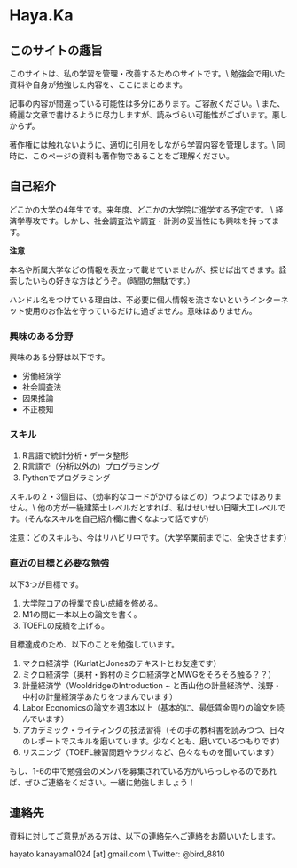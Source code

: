 # Haya.Ka

## このサイトの趣旨

このサイトは、私の学習を管理・改善するためのサイトです。\\
勉強会で用いた資料や自身が勉強した内容を、ここにまとめます。

記事の内容が間違っている可能性は多分にあります。ご容赦ください。\\
また、綺麗な文章で書けるように尽力しますが、読みづらい可能性がございます。悪しからず。

著作権には触れないように、適切に引用をしながら学習内容を管理します。\\
同時に、このページの資料も著作物であることをご理解ください。

##  自己紹介
どこかの大学の4年生です。来年度、どこかの大学院に進学する予定です。 \\
経済学専攻です。しかし、社会調査法や調査・計測の妥当性にも興味を持ってます。

**注意**

本名や所属大学などの情報を表立って載せていませんが、探せば出てきます。詮索したいもの好きな方はどうぞ。（時間の無駄です。）

ハンドル名をつけている理由は、不必要に個人情報を流さないというインターネット使用のお作法を守っているだけに過ぎません。意味はありません。

### 興味のある分野

興味のある分野は以下です。

- 労働経済学
- 社会調査法
- 因果推論
- 不正検知

### スキル

1. R言語で統計分析・データ整形 
2. R言語で（分析以外の）プログラミング
3. Pythonでプログラミング

スキルの２・3個目は、（効率的なコードがかけるほどの）つよつよではありません。\\
他の方が一級建築士レベルだとすれば、私はせいぜい日曜大工レベルです。（そんなスキルを自己紹介欄に書くなよって話ですが）

注意：どのスキルも、今はリハビリ中です。（大学卒業前までに、全快させます）

### 直近の目標と必要な勉強

以下3つが目標です。

1. 大学院コアの授業で良い成績を修める。 
2. M1の間に一本以上の論文を書く。
3. TOEFLの成績を上げる。

目標達成のため、以下のことを勉強しています。

1. マクロ経済学（KurlatとJonesのテキストとお友達です）
2. ミクロ経済学（奥村・鈴村のミクロ経済学とMWGをそろそろ触る？？）
3. 計量経済学（WooldridgeのIntroduction ~ と西山他の計量経済学、浅野・中村の計量経済学あたりをつまんでいます）
4. Labor Economicsの論文を週3本以上（基本的に、最低賃金周りの論文を読んでいます）
5. アカデミック・ライティングの技法習得（その手の教科書を読みつつ、日々のレポートでスキルを磨いています。少なくとも、磨いているつもりです）
6. リスニング（TOEFL練習問題やラジオなど、色々なものを聞いています）

もし、1-6の中で勉強会のメンバを募集されている方がいらっしゃるのであれば、ぜひご連絡をください。一緒に勉強しましょう！

## 連絡先
資料に対してご意見がある方は、以下の連絡先へご連絡をお願いいたします。

hayato.kanayama1024 [at] gmail.com \\
Twitter: @bird_8810

